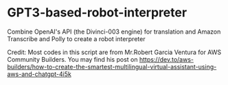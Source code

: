# GPT3-based-robot-interpreter
Combine OpenAI's API (the Divinci-003 engine) for translation and Amazon Transcribe and Polly to create a robot interpreter


Credit: Most codes in this script are from Mr.Robert Garcia Ventura for AWS Community Builders. You may find his post on https://dev.to/aws-builders/how-to-create-the-smartest-multilingual-virtual-assistant-using-aws-and-chatgpt-4i5k
